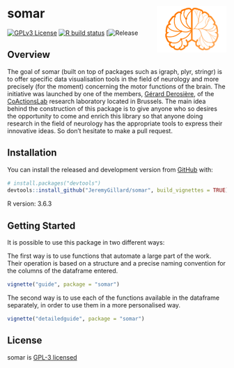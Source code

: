 
<!-- README.md is generated from README.Rmd. Please edit that file -->

# somar <img src="./man/figures/logo.png" align="right" width="160" />

<!-- badges: start -->

[![GPLv3
License](https://img.shields.io/badge/License-GPL%20v3-yellow.svg)](https://opensource.org/licenses/)
[![R build
status](https://github.com/JeremyGillard/somar/workflows/R-CMD-check/badge.svg)](https://github.com/JeremyGillard/somar/actions)
[![Release](https://github.com/v/release/JeremyGillard/somar)
<!-- Coverage badge --> <!-- Version/Release badge -->
<!-- badges: end -->

## Overview

The goal of somar (built on top of packages such as igraph, plyr,
stringr) is to offer specific data visualisation tools in the field of
neurology and more precisely (for the moment) concerning the motor
functions of the brain. The initiative was launched by one of the
members,
<a href="http://coactionslab.com/people/102-top-menu/people/current-members/168-gerard-derosiere" target="_blank">Gérard
Derosière</a>, of the
<a href="http://coactionslab.com/" target="_blank">CoActionsLab<a/>
research laboratory located in Brussels. The main idea behind the
construction of this package is to give anyone who so desires the
opportunity to come and enrich this library so that anyone doing
research in the field of neurology has the appropriate tools to express
their innovative ideas. So don’t hesitate to make a pull request.

## Installation

You can install the released and development version from
[GitHub](https://github.com/) with:

``` r
# install.packages("devtools")
devtools::install_github("JeremyGillard/somar", build_vignettes = TRUE)
```

R version: 3.6.3

## Getting Started

It is possible to use this package in two different ways:

The first way is to use functions that automate a large part of the
work. Their operation is based on a structure and a precise naming
convention for the columns of the dataframe entered.

``` r
vignette("guide", package = "somar")
```

The second way is to use each of the functions available in the
dataframe separately, in order to use them in a more personalised way.

``` r
vignette("detailedguide", package = "somar")
```

## License

somar is <a href="./LICENSE">GPL-3 licensed</a>
